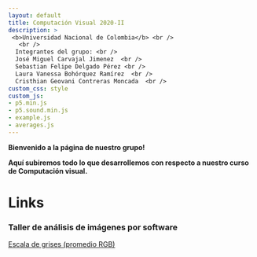 ```yaml
---
layout: default
title: Computación Visual 2020-II
description: >
 <b>Universidad Nacional de Colombia</b> <br />
   <br />  
  Integrantes del grupo: <br />
  José Miguel Carvajal Jimenez  <br />
  Sebastian Felipe Delgado Pérez <br />
  Laura Vanessa Bohórquez Ramírez  <br />
  Cristhian Geovani Contreras Moncada  <br />
custom_css: style
custom_js:
- p5.min.js
- p5.sound.min.js
- example.js
- averages.js
---
```

<p class="center-text">

<b>Bienvenido a la página de nuestro grupo!</b> 

</p>

<p class="center-text">

<b>Aquí subiremos todo lo que desarrollemos con respecto a nuestro curso de Computación visual.</b> 

</p>

<h1 class="center-text">Links</h1>
<h3 class="center-text">Taller de análisis de imágenes por software</h3>

[Escala de grises (promedio RGB)](https://sfdelgadop.github.io/computacion-visual/grises-promedio/)